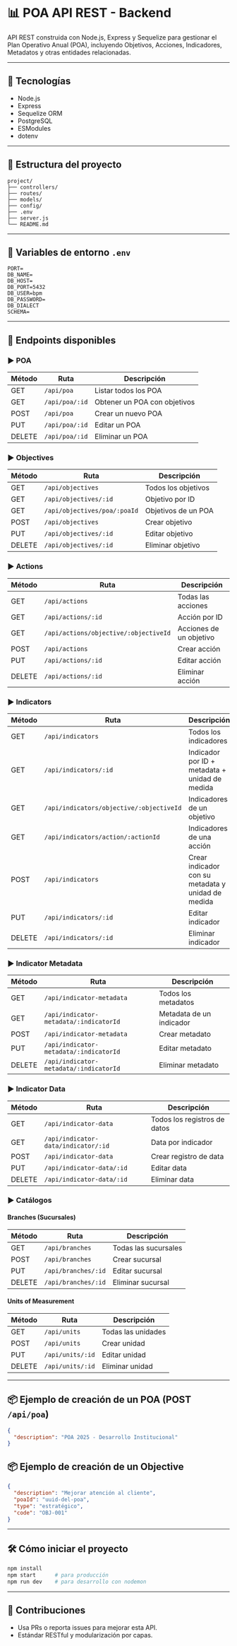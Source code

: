 # 📊 POA API REST - Backend

API REST construida con Node.js, Express y Sequelize para gestionar el Plan Operativo Anual (POA), incluyendo Objetivos, Acciones, Indicadores, Metadatos y otras entidades relacionadas.

---

## 🚀 Tecnologías
- Node.js
- Express
- Sequelize ORM
- PostgreSQL
- ESModules
- dotenv

---

## 📁 Estructura del proyecto

```
project/
├── controllers/
├── routes/
├── models/
├── config/
├── .env
├── server.js
└── README.md
```

---

## 🔐 Variables de entorno `.env`
```env
PORT=
DB_NAME=
DB_HOST=
DB_PORT=5432
DB_USER=bpm
DB_PASSWORD=
DB_DIALECT
SCHEMA=
```

---

## 📌 Endpoints disponibles

### ▶ POA
| Método | Ruta              | Descripción                     |
|--------|-------------------|----------------------------------|
| GET    | `/api/poa`        | Listar todos los POA            |
| GET    | `/api/poa/:id`    | Obtener un POA con objetivos    |
| POST   | `/api/poa`        | Crear un nuevo POA              |
| PUT    | `/api/poa/:id`    | Editar un POA                   |
| DELETE | `/api/poa/:id`    | Eliminar un POA                 |

### ▶ Objectives
| Método | Ruta                                | Descripción                       |
|--------|-------------------------------------|-----------------------------------|
| GET    | `/api/objectives`                  | Todos los objetivos               |
| GET    | `/api/objectives/:id`              | Objetivo por ID                   |
| GET    | `/api/objectives/poa/:poaId`       | Objetivos de un POA               |
| POST   | `/api/objectives`                 | Crear objetivo                    |
| PUT    | `/api/objectives/:id`             | Editar objetivo                   |
| DELETE | `/api/objectives/:id`             | Eliminar objetivo                 |

### ▶ Actions
| Método | Ruta                                    | Descripción                    |
|--------|-----------------------------------------|--------------------------------|
| GET    | `/api/actions`                         | Todas las acciones             |
| GET    | `/api/actions/:id`                     | Acción por ID                  |
| GET    | `/api/actions/objective/:objectiveId` | Acciones de un objetivo        |
| POST   | `/api/actions`                        | Crear acción                   |
| PUT    | `/api/actions/:id`                    | Editar acción                  |
| DELETE | `/api/actions/:id`                    | Eliminar acción                |

### ▶ Indicators
| Método | Ruta                                     | Descripción                     |
|--------|------------------------------------------|----------------------------------|
| GET    | `/api/indicators`                        | Todos los indicadores            |
| GET    | `/api/indicators/:id`                    | Indicador por ID + metadata + unidad de medida |
| GET    | `/api/indicators/objective/:objectiveId` | Indicadores de un objetivo       |
| GET    | `/api/indicators/action/:actionId`       | Indicadores de una acción        |
| POST   | `/api/indicators`                        | Crear indicador con su metadata y unidad de medida |
| PUT    | `/api/indicators/:id`                    | Editar indicador                 |
| DELETE | `/api/indicators/:id`                    | Eliminar indicador               |

### ▶ Indicator Metadata
| Método | Ruta                                        | Descripción                          |
|--------|---------------------------------------------|--------------------------------------|
| GET    | `/api/indicator-metadata`                  | Todos los metadatos                  |
| GET    | `/api/indicator-metadata/:indicatorId`     | Metadata de un indicador             |
| POST   | `/api/indicator-metadata`                  | Crear metadato                       |
| PUT    | `/api/indicator-metadata/:indicatorId`     | Editar metadato                      |
| DELETE | `/api/indicator-metadata/:indicatorId`     | Eliminar metadato                    |

### ▶ Indicator Data
| Método | Ruta                                        | Descripción                       |
|--------|---------------------------------------------|-----------------------------------|
| GET    | `/api/indicator-data`                      | Todos los registros de datos      |
| GET    | `/api/indicator-data/indicator/:id`        | Data por indicador                |
| POST   | `/api/indicator-data`                      | Crear registro de data            |
| PUT    | `/api/indicator-data/:id`                  | Editar data                       |
| DELETE | `/api/indicator-data/:id`                  | Eliminar data                     |

### ▶ Catálogos

#### Branches (Sucursales)
| Método | Ruta              | Descripción       |
|--------|-------------------|-------------------|
| GET    | `/api/branches`  | Todas las sucursales |
| POST   | `/api/branches`  | Crear sucursal     |
| PUT    | `/api/branches/:id` | Editar sucursal  |
| DELETE | `/api/branches/:id` | Eliminar sucursal |

#### Units of Measurement
| Método | Ruta              | Descripción              |
|--------|-------------------|--------------------------|
| GET    | `/api/units`     | Todas las unidades        |
| POST   | `/api/units`     | Crear unidad              |
| PUT    | `/api/units/:id` | Editar unidad              |
| DELETE | `/api/units/:id` | Eliminar unidad           |

---

## 📦 Ejemplo de creación de un POA (POST `/api/poa`)
```json
{
  "description": "POA 2025 - Desarrollo Institucional"
}
```

## 📦 Ejemplo de creación de un Objective
```json
{
  "description": "Mejorar atención al cliente",
  "poaId": "uuid-del-poa",
  "type": "estratégico",
  "code": "OBJ-001"
}
```

---

## 🛠 Cómo iniciar el proyecto
```bash
npm install
npm start      # para producción
npm run dev    # para desarrollo con nodemon
```

---

## 🤝 Contribuciones
- Usa PRs o reporta issues para mejorar esta API.
- Estándar RESTful y modularización por capas.

